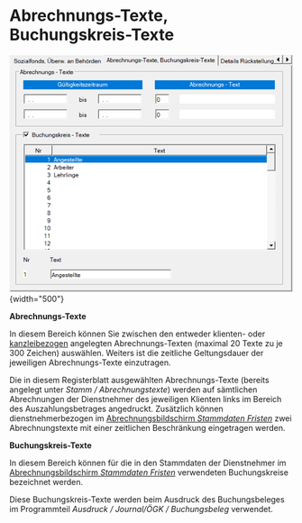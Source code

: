 # Abrechnungs-Texte, Buchungskreis-Texte

![Image](<img/image33.png>){width="500"}

**Abrechnungs-Texte**

In diesem Bereich können Sie zwischen den entweder klienten- oder [kanzleibezogen](../../Kanzleitexte%20und%20Kanzleilohnkontenpläne/Kanzleitexte.md) angelegten Abrechnungs-Texten (maximal 20 Texte zu je 300 Zeichen) auswählen. Weiters ist die zeitliche Geltungsdauer der jeweiligen Abrechnungs-Texte einzutragen.

Die in diesem Registerblatt ausgewählten Abrechnungs-Texte (bereits angelegt unter *Stamm / Abrechnungstexte*) werden auf sämtlichen Abrechnungen der Dienstnehmer des jeweiligen Klienten links im Bereich des Auszahlungsbetrages angedruckt. Zusätzlich können dienstnehmerbezogen im [Abrechnungsbildschirm *Stammdaten Fristen*](../../Abrechnungsbildschirme/Stammdaten%20Fristen.md) zwei Abrechnungstexte mit einer zeitlichen Beschränkung eingetragen werden.

**Buchungskreis-Texte**

In diesem Bereich können für die in den Stammdaten der Dienstnehmer im [Abrechnungsbildschirm *Stammdaten Fristen*](../../Abrechnungsbildschirme/Stammdaten%20Fristen.md) verwendeten Buchungskreise bezeichnet werden.

Diese Buchungskreis-Texte werden beim Ausdruck des Buchungsbeleges im Programmteil *Ausdruck / Journal/ÖGK / Buchungsbeleg* verwendet.